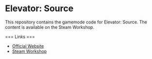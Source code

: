 Elevator: Source
================

This repository contains the gamemode code for Elevator: Source. The content is available on the Steam Workshop.

=== Links ===

* [Official Website](http://www.pixeltailgames.com/elevator)
* [Steam Workshop](http://steamcommunity.com/sharedfiles/filedetails/?id=158915836)

